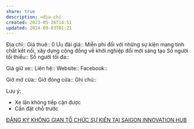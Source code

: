 ```yaml
---
share: true
description: =địa chỉ
created: 2023-05-26T14:51
updated: 2024-09-03T01:21
---
```

Địa chỉ:: 
Giá thuê:: 0
Ưu đãi giá:: Miễn phí đối với những sự kiện mang tính chất kết nối, xây dựng cộng đồng về khởi nghiệp đổi mới sáng tạo
Số người tối thiểu:: 
Số người tối đa:: 
 
Giá giữ xe:: 
Liên hệ::
Website::
Facebook::

Giờ mở cửa::
Giờ đóng cửa::
Ghi chú::

Lưu ý:
- Xe lăn không tiếp cận được
- Cần đặt chỗ trước

[ĐĂNG KÝ KHÔNG GIAN TỔ CHỨC SỰ KIÊN TẠI SAIGON INNOVATION HUB](https://docs.google.com/forms/d/e/1FAIpQLSfz1lomgDat1vvczqrvg-Tj6ZynGXVcZj-Ln82GmJEm8t7E8w/viewform)
